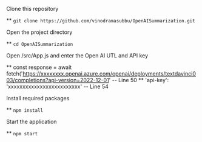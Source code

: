 Clone this repository

** `git clone https://github.com/vinodramasubbu/OpenAISummarization.git`

Open the project directory

** `cd OpenAISummarization`

Open /src/App.js and enter the Open AI UTL and API key

** const response = await fetch('https://xxxxxxxx.openai.azure.com/openai/deployments/textdavinci003/completions?api-version=2022-12-01'  -- Line 50
** 'api-key': 'xxxxxxxxxxxxxxxxxxxxxxxxx'  -- Line 54

Install required packages

** `npm install`

Start the application

** `npm start`
